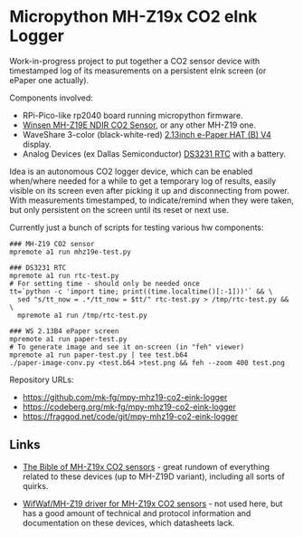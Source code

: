 Micropython MH-Z19x CO2 eInk Logger
===================================

Work-in-progress project to put together a CO2 sensor device with timestamped
log of its measurements on a persistent eInk screen (or ePaper one actually).

Components involved:

- RPi-Pico-like rp2040 board running micropython firmware.
- [Winsen MH-Z19E NDIR CO2 Sensor], or any other MH-Z19 one.
- WaveShare 3-color (black-white-red) [2.13inch e-Paper HAT (B) V4] display.
- Analog Devices (ex Dallas Semiconductor) [DS3231 RTC] with a battery.

[Winsen MH-Z19E NDIR CO2 Sensor]:
  https://www.winsen-sensor.com/sensors/co2-sensor/mh-z19e.html
[2.13inch e-Paper HAT (B) V4]:
  https://www.waveshare.com/wiki/2.13inch_e-Paper_HAT_(B)_Manual
[DS3231 RTC]: https://www.analog.com/en/products/ds3231.html

Idea is an autonomous CO2 logger device, which can be enabled when/where needed
for a while to get a temporary log of results, easily visible on its screen even
after picking it up and disconnecting from power.
With measurements timestamped, to indicate/remind when they were taken,
but only persistent on the screen until its reset or next use.

Currently just a bunch of scripts for testing various hw components:

```
### MH-Z19 CO2 sensor
mpremote a1 run mhz19e-test.py

### DS3231 RTC
mpremote a1 run rtc-test.py
# For setting time - should only be needed once
tt=`python -c 'import time; print((time.localtime()[:-1]))'` && \
  sed "s/tt_now = .*/tt_now = $tt/" rtc-test.py > /tmp/rtc-test.py && \
  mpremote a1 run /tmp/rtc-test.py

### WS 2.13B4 ePaper screen
mpremote a1 run paper-test.py
# To generate image and see it on-screen (in "feh" viewer)
mpremote a1 run paper-test.py | tee test.b64
./paper-image-conv.py <test.b64 >test.png && feh --zoom 400 test.png
```

Repository URLs:

- <https://github.com/mk-fg/mpy-mhz19-co2-eink-logger>
- <https://codeberg.org/mk-fg/mpy-mhz19-co2-eink-logger>
- <https://fraggod.net/code/git/mpy-mhz19-co2-eink-logger>


Links
-----

- [The Bible of MH-Z19x CO2 sensors] - great rundown of everything related
  to these devices (up to MH-Z19D variant), including all sorts of quirks.

- [WifWaf/MH-Z19 driver for MH-Z19x CO2 sensors] - not used here,
  but has a good amount of technical and protocol information and
  documentation on these devices, which datasheets lack.

[The Bible of MH-Z19x CO2 sensors]: https://emariete.com/en/sensor-co2-mh-z19b/
[WifWaf/MH-Z19 driver for MH-Z19x CO2 sensors]: https://github.com/WifWaf/MH-Z19
